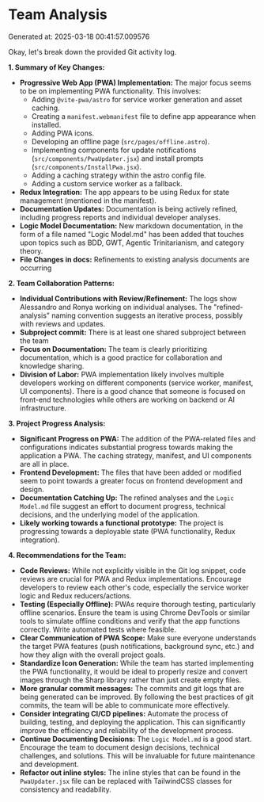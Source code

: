# Team Analysis
Generated at: 2025-03-18 00:41:57.009576

Okay, let's break down the provided Git activity log.

**1. Summary of Key Changes:**

*   **Progressive Web App (PWA) Implementation:** The major focus seems to be on implementing PWA functionality.  This involves:
    *   Adding `@vite-pwa/astro` for service worker generation and asset caching.
    *   Creating a `manifest.webmanifest` file to define app appearance when installed.
    *   Adding PWA icons.
    *   Developing an offline page (`src/pages/offline.astro`).
    *   Implementing components for update notifications (`src/components/PwaUpdater.jsx`) and install prompts (`src/components/InstallPwa.jsx`).
    *   Adding a caching strategy within the astro config file.
    *   Adding a custom service worker as a fallback.
*   **Redux Integration:** The app appears to be using Redux for state management (mentioned in the manifest).
*   **Documentation Updates:**  Documentation is being actively refined, including progress reports and individual developer analyses.
*   **Logic Model Documentation:**  New markdown documentation, in the form of a file named "Logic Model.md" has been added that touches upon topics such as BDD, GWT, Agentic Trinitarianism, and category theory.
*   **File Changes in docs:** Refinements to existing analysis documents are occurring

**2. Team Collaboration Patterns:**

*   **Individual Contributions with Review/Refinement:** The logs show Alessandro and Ronya working on individual analyses.  The "refined-analysis" naming convention suggests an iterative process, possibly with reviews and updates.
*   **Subproject commit:** There is at least one shared subproject between the team
*   **Focus on Documentation:** The team is clearly prioritizing documentation, which is a good practice for collaboration and knowledge sharing.
*   **Division of Labor:** PWA implementation likely involves multiple developers working on different components (service worker, manifest, UI components). There is a good chance that someone is focused on front-end technologies while others are working on backend or AI infrastructure.

**3. Project Progress Analysis:**

*   **Significant Progress on PWA:** The addition of the PWA-related files and configurations indicates substantial progress towards making the application a PWA.  The caching strategy, manifest, and UI components are all in place.
*   **Frontend Development:** The files that have been added or modified seem to point towards a greater focus on frontend development and design.
*   **Documentation Catching Up:** The refined analyses and the `Logic Model.md` file suggest an effort to document progress, technical decisions, and the underlying model of the application.
*   **Likely working towards a functional prototype:** The project is progressing towards a deployable state (PWA functionality, Redux integration).

**4. Recommendations for the Team:**

*   **Code Reviews:** While not explicitly visible in the Git log snippet, code reviews are crucial for PWA and Redux implementations. Encourage developers to review each other's code, especially the service worker logic and Redux reducers/actions.
*   **Testing (Especially Offline):** PWAs require thorough testing, particularly offline scenarios.  Ensure the team is using Chrome DevTools or similar tools to simulate offline conditions and verify that the app functions correctly. Write automated tests where feasible.
*   **Clear Communication of PWA Scope:** Make sure everyone understands the target PWA features (push notifications, background sync, etc.) and how they align with the overall project goals.
*   **Standardize Icon Generation:** While the team has started implementing the PWA functionality, it would be ideal to properly resize and convert images through the Sharp library rather than just create empty files.
*   **More granular commit messages:** The commits and git logs that are being generated can be improved. By following the best practices of git commits, the team will be able to communicate more effectively.
*   **Consider integrating CI/CD pipelines:** Automate the process of building, testing, and deploying the application. This can significantly improve the efficiency and reliability of the development process.
*   **Continue Documenting Decisions:** The `Logic Model.md` is a good start.  Encourage the team to document design decisions, technical challenges, and solutions. This will be invaluable for future maintenance and development.
*   **Refactor out inline styles:** The inline styles that can be found in the `PwaUpdater.jsx` file can be replaced with TailwindCSS classes for consistency and readability.
